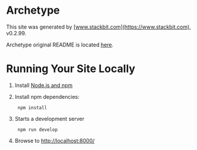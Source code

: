 # Archetype

This site was generated by [www.stackbit.com](https://www.stackbit.com), v0.2.99.

Archetype original README is located [here](./README.theme.md).

# Running Your Site Locally

1. Install [Node.js and npm](https://nodejs.org/en/)

1. Install npm dependencies:

        npm install



1. Starts a development server

        npm run develop

1. Browse to [http://localhost:8000/](http://localhost:8000/)
